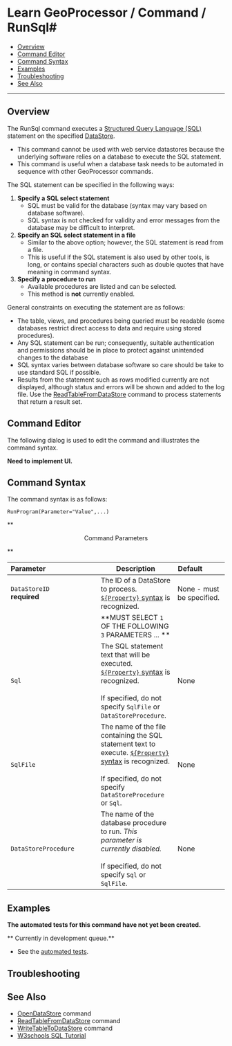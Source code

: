 # Learn GeoProcessor / Command / RunSql#

* [Overview](#overview)
* [Command Editor](#command-editor)
* [Command Syntax](#command-syntax)
* [Examples](#examples)
* [Troubleshooting](#troubleshooting)
* [See Also](#see-also)

-------------------------

## Overview ##

The RunSql command executes a [Structured Query Language (SQL)](https://en.wikipedia.org/wiki/SQL) statement on the specified [DataStore](../../introduction#datastore).

- This command cannot be used with web service datastores because the underlying software relies on a database to execute the SQL statement. 
- This command is useful when a database task needs to be automated in sequence with other GeoProcessor commands. 

The SQL statement can be specified in the following ways:

1. **Specify a SQL select statement**
	* SQL must be valid for the database (syntax may vary based on database software).
	* SQL syntax is not checked for validity and error messages from the database
	may be difficult to interpret.
2. **Specify an SQL select statement in a file**
	* Similar to the above option; however, the SQL statement is read from a file. 
	* This is useful if the SQL statement is also used by other tools, is long, or contains special characters such as
	double quotes that have meaning in command syntax.
3. **Specify a procedure to run**
	* Available procedures are listed and can be selected.
	* This method is **not** currently enabled.

General constraints on executing the statement are as follows:

- The table, views, and procedures being queried must be readable (some databases restrict direct access to data and require using stored procedures).
- Any SQL statement can be run; consequently, suitable authentication and permissions should be in place to protect against unintended changes to the database
- SQL syntax varies between database software so care should be take to use standard SQL if possible.
- Results from the statement such as rows modified currently are not displayed, although status and errors will be shown and added to the log file. 
Use the [ReadTableFromDataStore](../ReadTableFromDataStore/ReadTableFromDataStore) command to process statements that return a result set.

## Command Editor ##

The following dialog is used to edit the command and illustrates the command syntax.

**Need to implement UI.**

## Command Syntax ##

The command syntax is as follows:

```text
RunProgram(Parameter="Value",...)
```
**<p style="text-align: center;">
Command Parameters
</p>**

| **Parameter**&nbsp;&nbsp;&nbsp;&nbsp;&nbsp;&nbsp;&nbsp;&nbsp;&nbsp;&nbsp;&nbsp;&nbsp;&nbsp;&nbsp;&nbsp;&nbsp;&nbsp;&nbsp;&nbsp;&nbsp;&nbsp;&nbsp;&nbsp;&nbsp;&nbsp;&nbsp; | **Description** | **Default**&nbsp;&nbsp;&nbsp;&nbsp;&nbsp;&nbsp;&nbsp;&nbsp;&nbsp;&nbsp; |
| --------------|-----------------|----------------- |
| `DataStoreID`<br>**required** | The ID of a DataStore to process. [`${Property}` syntax](../../introduction/#geoprocessor-properties-property) is recognized. | None - must be specified. |
||**MUST SELECT `1` OF THE FOLLOWING `3` PARAMETERS ... **||
| `Sql` | The SQL statement text that will be executed. [`${Property}` syntax](../../introduction/#geoprocessor-properties-property) is recognized.<br><br>If specified, do not specify `SqlFile` or `DataStoreProcedure`.|None|
|`SqlFile`|The name of the file containing the SQL statement text to execute. [`${Property}` syntax](../../introduction/#geoprocessor-properties-property) is recognized.<br><br>If specified, do not specify `DataStoreProcedure` or `Sql`.|None|
|`DataStoreProcedure`|The name of the database procedure to run. *This parameter is currently disabled.* <br><br>If specified, do not specify `Sql` or `SqlFile`.|None|

## Examples ##

**The automated tests for this command have not yet been created.**

** Currently in development queue.**

* See the [automated tests](https://github.com/OpenWaterFoundation/owf-app-geoprocessor-python-test/tree/master/test/commands/RunSql).

## Troubleshooting ##

## See Also ##

* [OpenDataStore](../OpenDataStore/OpenDataStore) command
* [ReadTableFromDataStore](../ReadTableFromDataStore/ReadTableFromDataStore) command
* [WriteTableToDataStore](../WriteTableToDataStore/WriteTableToDataStore) command
* [W3schools SQL Tutorial](https://www.w3schools.com/sql/)
